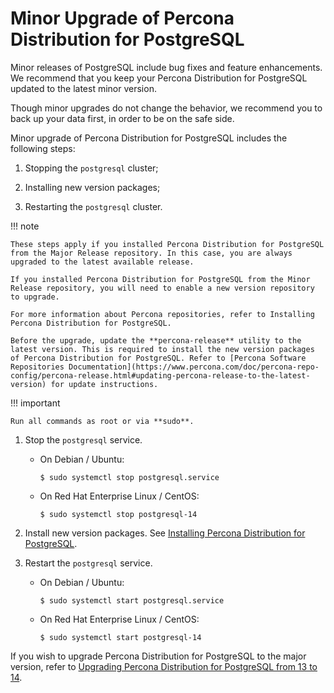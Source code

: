 # Minor Upgrade of Percona Distribution for PostgreSQL

Minor releases of PostgreSQL include bug fixes and feature enhancements. We recommend that you keep your Percona Distribution for PostgreSQL updated to the latest minor version.

Though minor upgrades do not change the behavior, we recommend you to back up your data first, in order to be on the safe side.

Minor upgrade of Percona Distribution for PostgreSQL includes the following steps:


1. Stopping the `postgresql` cluster;


2. Installing new version packages;


3. Restarting the `postgresql` cluster.

!!! note

    These steps apply if you installed Percona Distribution for PostgreSQL from the Major Release repository. In this case, you are always upgraded to the latest available release.

    If you installed Percona Distribution for PostgreSQL from the Minor Release repository, you will need to enable a new version repository to upgrade.

    For more information about Percona repositories, refer to Installing Percona Distribution for PostgreSQL.

    Before the upgrade, update the **percona-release** utility to the latest version. This is required to install the new version packages of Percona Distribution for PostgreSQL. Refer to [Percona Software Repositories Documentation](https://www.percona.com/doc/percona-repo-config/percona-release.html#updating-percona-release-to-the-latest-version) for update instructions.

!!! important

    Run all commands as root or via **sudo**.


1. Stop the `postgresql` service.


    * On Debian / Ubuntu:

      ```
      $ sudo systemctl stop postgresql.service
      ```


    * On Red Hat Enterprise Linux / CentOS:

      ```
      $ sudo systemctl stop postgresql-14
      ```



2. Install new version packages. See [Installing Percona Distribution for PostgreSQL](installing.md).


3. Restart the `postgresql` service.


    * On Debian / Ubuntu:

      ```
      $ sudo systemctl start postgresql.service
      ```


    * On Red Hat Enterprise Linux / CentOS:

      ```
      $ sudo systemctl start postgresql-14
      ```


If you wish to upgrade Percona Distribution for PostgreSQL to the major version, refer to [Upgrading Percona Distribution for PostgreSQL from 13 to 14](major-upgrade.md).

